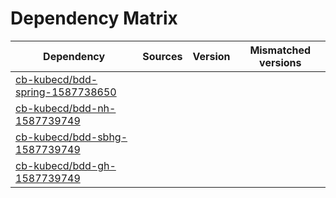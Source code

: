 # Dependency Matrix

Dependency | Sources | Version | Mismatched versions
---------- | ------- | ------- | -------------------
[cb-kubecd/bdd-spring-1587738650](https://github.com/cb-kubecd/bdd-spring-1587738650.git) |  | []() | 
[cb-kubecd/bdd-nh-1587739749](https://github.com/cb-kubecd/bdd-nh-1587739749.git) |  | []() | 
[cb-kubecd/bdd-sbhg-1587739749](https://github.com/cb-kubecd/bdd-sbhg-1587739749.git) |  | []() | 
[cb-kubecd/bdd-gh-1587739749](https://github.com/cb-kubecd/bdd-gh-1587739749.git) |  | []() | 
